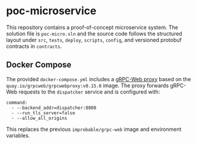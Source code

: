# poc-microservice

This repository contains a proof-of-concept microservice system. The solution file is `poc-micro.sln` and the source code follows the structured layout under `src`, `tests`, `deploy`, `scripts`, `config`, and versioned protobuf contracts in `contracts`.

## Docker Compose

The provided `docker-compose.yml` includes a [gRPC-Web proxy](https://github.com/grpc/grpc-web)
based on the `quay.io/grpcweb/grpcwebproxy:v0.15.0` image. The proxy forwards gRPC-Web
requests to the `dispatcher` service and is configured with:

```
command:
  - --backend_addr=dispatcher:8080
  - --run_tls_server=false
  - --allow_all_origins
```

This replaces the previous `improbable/grpc-web` image and environment variables.
